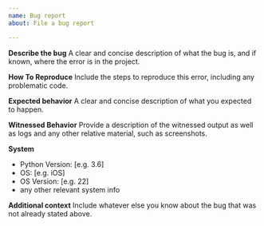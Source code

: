 ```yaml
---
name: Bug report
about: File a bug report

---
```


**Describe the bug**
A clear and concise description of what the bug is, and if known, where the error is in the project.

**How To Reproduce**
Include the steps to reproduce this error, including any problematic code.

**Expected behavior**
A clear and concise description of what you expected to happen.


**Witnessed Behavior**
Provide a description of the witnessed output as well as logs and any other relative material, such as screenshots.

**System**
 - Python Version: [e.g. 3.6]
 - OS: [e.g. iOS]
 - OS Version: [e.g. 22]
 - any other relevant system info

**Additional context**
Include whatever else you know about the bug that was not already stated above.
